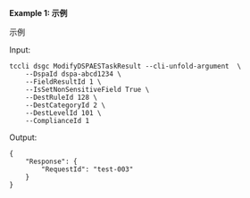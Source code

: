 **Example 1: 示例**

示例

Input: 

```
tccli dsgc ModifyDSPAESTaskResult --cli-unfold-argument  \
    --DspaId dspa-abcd1234 \
    --FieldResultId 1 \
    --IsSetNonSensitiveField True \
    --DestRuleId 128 \
    --DestCategoryId 2 \
    --DestLevelId 101 \
    --ComplianceId 1
```

Output: 
```
{
    "Response": {
        "RequestId": "test-003"
    }
}
```

